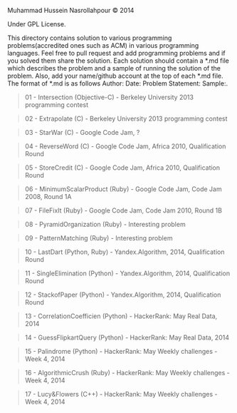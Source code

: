 Muhammad Hussein Nasrollahpour © 2014

Under GPL License.

This directory contains solution to various programming problems(accredited ones such as ACM) in various programming languages.
Feel free to pull request and add programming problems and if you solved them share the solution. Each solution should contain a *.md file which describes the problem and a sample of running the solution of the problem.
Also, add your name/github account at the top of each *.md file. The format of *.md is as follows
Author: Date: Problem Statement: Sample:.

<blockquote>01 - Intersection 	       (Objective-C) 	- Berkeley University 2013 programming contest</blockquote>
<blockquote>02 - Extrapolate  	       (C)           	- Berkeley University 2013 programming contest</blockquote>
<blockquote>03 - StarWar      	       (C)           	- Google Code Jam, ?</blockquote>
<blockquote>04 - ReverseWord  	       (C)           	- Google Code Jam, Africa 2010, Qualification Round</blockquote>
<blockquote>05 - StoreCredit  	       (C)           	- Google Code Jam, Africa 2010, Qualification Round</blockquote>
<blockquote>06 - MinimumScalarProduct    (Ruby)        	- Google Code Jam, Code Jam 2008, Round 1A</blockquote>
<blockquote>07 - FileFixIt               (Ruby)        	- Google Code Jam, Code Jam 2010, Round 1B</blockquote>
<blockquote>08 - PyramidOrganization     (Ruby)        	- Interesting problem</blockquote>
<blockquote>09 - PatternMatching         (Ruby)        	- Interesting problem</blockquote>
<blockquote>10 - LastDart	            (Python, Ruby)	- Yandex.Algorithm, 2014, Qualification Round</blockquote>
<blockquote>11 - SingleElimination       (Python)	      - Yandex.Algorithm, 2014, Qualification Round</blockquote>
<blockquote>12 - StackofPaper            (Python)          - Yandex.Algorithm, 2014, Qualification Round</blockquote>
<blockquote>13 - CorrelationCoefficien   (Python)          - HackerRank: May Real Data, 2014</blockquote>
<blockquote>14 - GuessFlipkartQuery      (Python)          - HackerRank: May Real Data, 2014</blockquote>
<blockquote>15 - Palindrome              (Python)          - HackerRank: May Weekly challenges - Week 4, 2014</blockquote>
<blockquote>16 - AlgorithmicCrush        (Ruby)            - HackerRank: May Weekly challenges - Week 4, 2014</blockquote>
<blockquote>17 - Lucy&Flowers            (C++)             - HackerRank: May Weekly challenges - Week 4, 2014</blockquote>
